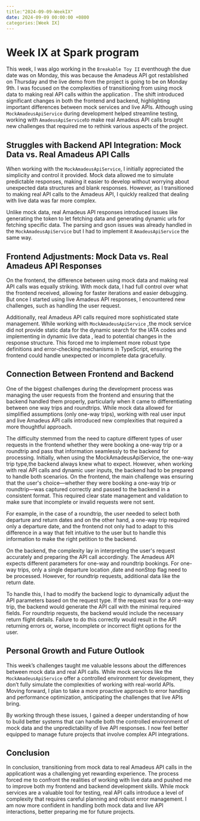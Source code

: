 ```yaml
---
title:"2024-09-09-WeekIX"
date: 2024-09-09 00:00:00 +0800
categories:[Week IX]
---
```


# Week IX at Spark program

This week, I was algo working in the `Breakable Toy II` eventhough the due date was on Monday, this was because the Amadeus API got restablished on Thursday and the live demo from the project is going to be on Monday 9th. I was focused on the complexities of transitioning from using mock data to making real API calls within the  application . The shift introduced significant changes in both the frontend and backend, highlighting important differences between mock services and live APIs. Although using `MockAmadeusApiService` during development helped streamline testing, working with `AmadeusApiService`to make real Amadeus API calls brought new challenges that required me to rethink various aspects of the project.

## Struggles with Backend API Integration: Mock Data vs. Real Amadeus API Calls

When working with the `MockAmadeusApiService`, I initially appreciated the simplicity and control it provided. Mock data allowed me to simulate predictable responses, making it easier to develop without worrying about  unexpected data structures and blank responses. However, as I transitioned to making real API calls to the Amadeus API, I quickly realized that dealing with live data was far more complex.

Unlike mock data, real Amadeus API responses introduced issues like generating the token to let fetching data and generating  dynamic urls for fetching specific data. The parsing and gson issues was already handled in the `MockAmadeusApiService` but I had to implement it `AmadeusApiService` the same way.

## Frontend Adjustments: Mock Data vs. Real Amadeus API Responses

On the frontend, the difference between using mock data and making real API calls was equally striking. With mock data, I had full control over what the frontend received, allowing for faster iterations and easier debugging. But once I started using live Amadeus API responses, I encountered new challenges, such as handling the user request.

Additionally, real Amadeus API calls required more sophisticated state management. While working with `MockAmadeusApiService` ,the mock service did not provide static data for the dynamic search for the IATA codes and implementing in dynamic live data , lead to potential changes in the response structure. This forced me to implement more robust type definitions and error-checking mechanisms in TypeScript, ensuring the frontend could handle unexpected or incomplete data gracefully.

## Connection Between Frontend and Backend


One of the biggest challenges during the development process was managing the user requests from the frontend and ensuring that the backend handled them properly, particularly when it came to differentiating between one way trips and roundtrips. While mock data allowed for simplified assumptions (only one-way trips), working with real user input and live Amadeus API calls introduced new complexities that required a more thoughtful approach.

The difficulty stemmed from the need to capture different types of user requests in the frontend whether they were booking a one-way trip or a roundtrip and pass that information seamlessly to the backend for processing. Initially, when using the MockAmadeusApiService, the one-way trip type,the backend always knew what to expect. However, when working with real API calls and dynamic user inputs, the backend had to be prepared to handle both scenarios.
On the frontend, the main challenge was ensuring that the user's choice—whether they were booking a one-way trip or roundtrip—was captured correctly and passed to the backend in a consistent format. This required clear state management and validation to make sure that incomplete or invalid requests were not sent.

For example, in the case of a roundtrip, the user needed to select both departure and return dates and on the other hand, a one-way trip required only a departure date, and the frontend not only had to adapt to this difference in a way that felt intuitive to the user but to handle this information to make the right petition to the backend.

On the backend, the complexity lay in interpreting the user's request accurately and preparing the API call accordingly. The Amadeus API expects different parameters for one-way and roundtrip bookings. For one-way trips, only a single departure location ,date and nonStop flag  need to be processed. However, for roundtrip requests, additional data like the return date.

To handle this, I had to modify the backend logic to dynamically adjust the API parameters based on the request type. If the request was for a one-way trip, the backend would generate the API call with the minimal required fields. For roundtrip requests, the backend would include the necessary return flight details. Failure to do this correctly would result in the API returning errors or, worse, incomplete or incorrect flight options for the user.

## Personal Growth and Future Outlook

This week’s challenges taught me valuable lessons about the differences between mock data and real API calls. While mock services like the `MockAmadeusApiService` offer a controlled environment for development, they don’t fully simulate the complexities of working with real-world APIs. Moving forward, I plan to take a more proactive approach to error handling and performance optimization, anticipating the challenges that live APIs bring.

By working through these issues, I gained a deeper understanding of how to build better systems that can handle both the controlled environment of mock data and the unpredictability of live API responses. I now feel better equipped to manage future projects that involve complex API integrations.

## Conclusion

In conclusion, transitioning from mock data to real Amadeus API calls in the applicationt was a challenging yet rewarding experience. The process forced me to confront the realities of working with live data and pushed me to improve both my frontend and backend development skills. While mock services are a valuable tool for testing, real API calls introduce a level of complexity that requires careful planning and robust error management. I am now more confident in handling both mock data and live API interactions, better preparing me for future projects.






